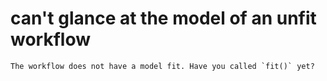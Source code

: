 # can't glance at the model of an unfit workflow

    The workflow does not have a model fit. Have you called `fit()` yet?

